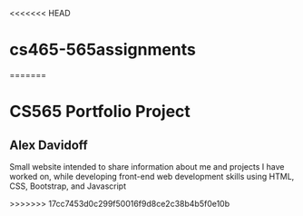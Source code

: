 <<<<<<< HEAD
# cs465-565assignments
=======
<h1>CS565 Portfolio Project</h1>
<h2>Alex Davidoff</h2>

<p>Small website intended to share information about me and projects I have worked on, while developing front-end web development skills using HTML, CSS, Bootstrap, and Javascript</p>
>>>>>>> 17cc7453d0c299f50016f9d8ce2c38b4b5f0e10b
